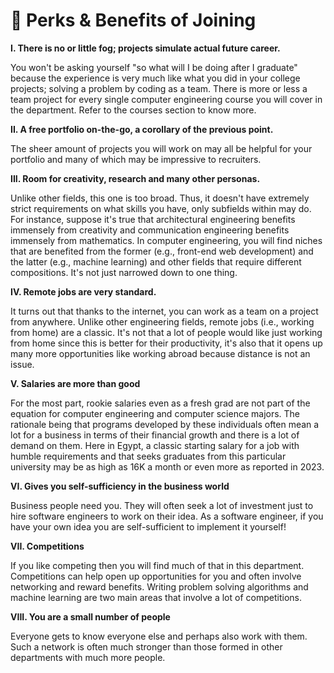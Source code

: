 # 🤩 Perks & Benefits of Joining

**I. There is no or little fog; projects simulate actual future career.**

You won't be asking yourself "so what will I be doing after I graduate" because the experience is very much like what you did in your college projects; solving a problem by coding as a team. There is more or less a team project for every single computer engineering course you will cover in the department. Refer to the courses section to know more.

**II. A free portfolio on-the-go, a corollary of the previous point.**

The sheer amount of projects you will work on may all be helpful for your portfolio and many of which may be impressive to recruiters.

**III. Room for creativity, research and many other personas.**

Unlike other fields, this one is too broad. Thus, it doesn't have extremely strict requirements on what skills you have, only subfields within may do. For instance, suppose it's true that architectural engineering benefits immensely from creativity and communication engineering benefits immensely from mathematics. In computer engineering, you will find niches that are benefited from the former (e.g., front-end web development) and the latter (e.g., machine learning) and other fields that require different compositions. It's not just narrowed down to one thing.

**IV. Remote jobs are very standard.**

It turns out that thanks to the internet, you can work as a team on a project from anywhere. Unlike other engineering fields, remote jobs (i.e., working from home) are a classic. It's not that a lot of people would like just working from home since this is better for their productivity, it's also that it opens up many more opportunities like working abroad because distance is not an issue.

**V. Salaries are more than good**

For the most part, rookie salaries even as a fresh grad are not part of the equation for computer engineering and computer science majors. The rationale being that programs developed by these individuals often mean a lot for a business in terms of their financial growth and there is a lot of demand on them. Here in Egypt, a classic starting salary for a job with humble requirements and that seeks graduates from this particular university may be as high as 16K a month or even more as reported in 2023.

**VI. Gives you self-sufficiency in the business world**

Business people need you. They will often seek a lot of investment just to hire software engineers to work on their idea. As a software engineer, if you have your own idea you are self-sufficient to implement it yourself!

**VII. Competitions**

If you like competing then you will find much of that in this department. Competitions can help open up opportunities for you and often involve networking and reward benefits. Writing problem solving algorithms and machine learning are two main areas that involve a lot of competitions.

**VIII. You are a small number of people**

Everyone gets to know everyone else and perhaps also work with them. Such a network is often much stronger than those formed in other departments with much more people.